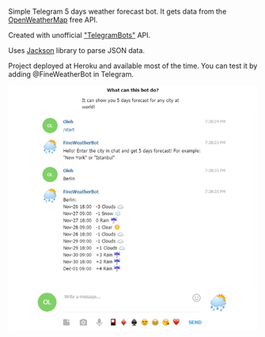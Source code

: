 Simple Telegram 5 days weather forecast bot. It gets data from the [OpenWeatherMap](https://openweathermap.org/api) free API.

Created with unofficial ["TelegramBots"](https://github.com/rubenlagus/TelegramBots/tree/master/telegrambots-abilities) API.

Uses [Jackson](https://github.com/FasterXML/jackson) library to parse JSON data.

Project deployed at Heroku and available most of the time. You can test it by adding @FineWeatherBot in Telegram. 

![screenshot](sample.PNG)

